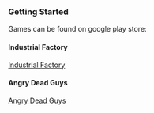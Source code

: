 ### Getting Started

Games can be found on google play store:
#### Industrial Factory
[Industrial Factory](https://play.google.com/store/apps/details?id=com.ShuterGameStudio.IndustrialFactory)

#### Angry Dead Guys
[Angry Dead Guys](https://play.google.com/store/apps/details?id=com.ShuterGameStudio.IndustrialFactory)
